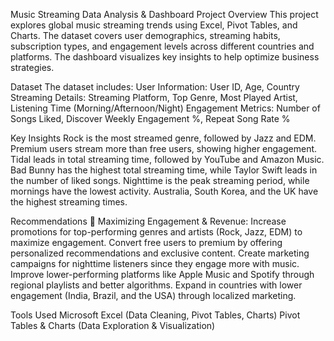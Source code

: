 Music Streaming Data Analysis & Dashboard
Project Overview
This project explores global music streaming trends using Excel, Pivot Tables, and Charts. The dataset covers user demographics, streaming habits, subscription types, and engagement levels across different countries and platforms. The dashboard visualizes key insights to help optimize business strategies.

Dataset
The dataset includes:
User Information: User ID, Age, Country
Streaming Details: Streaming Platform, Top Genre, Most Played Artist, Listening Time (Morning/Afternoon/Night)
Engagement Metrics: Number of Songs Liked, Discover Weekly Engagement %, Repeat Song Rate %

Key Insights
Rock is the most streamed genre, followed by Jazz and EDM.
Premium users stream more than free users, showing higher engagement.
Tidal leads in total streaming time, followed by YouTube and Amazon Music.
Bad Bunny has the highest total streaming time, while Taylor Swift leads in the number of liked songs.
Nighttime is the peak streaming period, while mornings have the lowest activity.
Australia, South Korea, and the UK have the highest streaming times.

Recommendations
📌 Maximizing Engagement & Revenue:
Increase promotions for top-performing genres and artists (Rock, Jazz, EDM) to maximize engagement.
Convert free users to premium by offering personalized recommendations and exclusive content.
Create marketing campaigns for nighttime listeners since they engage more with music.
Improve lower-performing platforms like Apple Music and Spotify through regional playlists and better algorithms.
Expand in countries with lower engagement (India, Brazil, and the USA) through localized marketing.

Tools Used
Microsoft Excel (Data Cleaning, Pivot Tables, Charts)
Pivot Tables & Charts (Data Exploration & Visualization)
